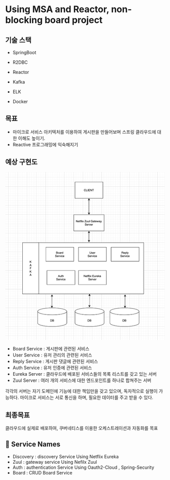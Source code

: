 # Using MSA  and Reactor, non-blocking board project

## 기술 스택

- SpringBoot

- R2DBC

- Reactor

- Kafka

- ELK

- Docker

  

## 목표

- 마이크로 서비스 아키텍처를 이용하여 게시판을 만들어보며 스프링 클라우드에 대한 이해도 높이기.
- Reactive 프로그래밍에 익숙해지기

## 예상 구현도

![](./images/arci.png)

- Board Service : 게시판에 관련된 서비스
- User Service : 유저 관리의 관련된 서비스
- Reply Service : 게시판 댓글에 관련된 서비스
- Auth Service : 유저 인증에 관련된 서비스
- Eureka Server : 클라우드에 배포된 서비스들의 목록 리스트를 갖고 있는 서버
- Zuul Server : 여러 개의 서비스에 대한 엔드포인트를 하나로 합쳐주는 서버

각각의 서버는 자기 도메인에 기능에 대한 책임만을 갖고 있으며, 독자적으로 실행이 가능하다. 마이크로 서비스는 서로 통신을 하며, 필요한 데이터를 주고 받을 수 있다.

## 최종목표

클라우드에 실제로 배포하여, 쿠버네티스를 이용한 오케스트레이션과 자동화를 목표



## 👊 Service Names

- Discovery : discovery Service Using Netflix Eureka
- Zuul : gateway service Using Nefilx Zuul
- Auth : authentication Service Using Oauth2-Cloud , Spring-Security
- Board  : CRUD Board Service 


